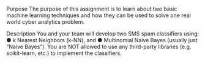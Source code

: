 Purpose
The purpose of this assignment is to learn about two basic machine learning techniques and how they
can be used to solve one real world cyber analytics problem.

Description
You and your team will develop two SMS spam classifiers using:
● k Nearest Neighbors (k-NN), and
● Multinomial Naive Bayes (usually just “Naive Bayes”).
You are NOT allowed to use any third-party libraries (e.g. scikit-learn, etc.) to implement the classifiers.
